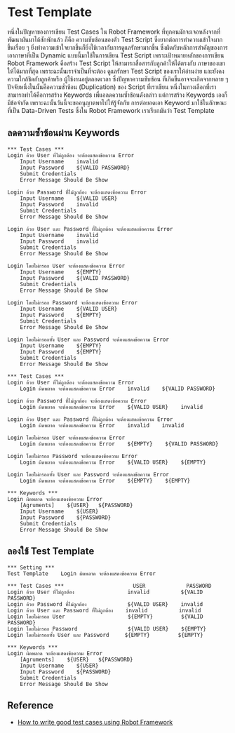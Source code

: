 # Test Template

หนึ่งในปัญหาของการเขียน Test Cases ใน Robot Framework ที่ทุกคนมักจะเจอหลังจากที่พัฒนามันมาได้สักพักแล้ว ก็คือ ความซับซ้อนของตัว Test Script ซึ่งยากต่อการทำความเข้าใจมากขึ้นเรื่อย ๆ ยิ่งทำความเข้าใจยากขึ้นก็ยิ่งใช้เวลากับการดูแลรักษามากขึ้น ซึ่งผิดกับหลักการสำคัญของการเอาภาษาที่เป็น Dynamic แบบนี้มาใช้ในการเขียน Test Script เพราะเป้าหมายหลักของการเขียน Robot Framework คือสร้าง Test Script ให้สามารถสื่อสารกับลูกค้าให้ได้ตรงกับ ภาษาของเขาให้ได้มากที่สุด เพราะฉะนั้นเราจำเป็นที่จะต้อง ดูแลรักษา Test Script ของเราให้อ่านง่าย และยังคงความใกล้ชิดกับลูกค้าหรือ ผู้ใช้งานอยู่ตลอดเวลา ซึ่งปัญหาความซับซ้อน ที่เกิดขึ้นอาจจะเกิดจากหลาย ๆ ปัจจัยหนึ่งในนั้นคือความซ้ำซ้อน (Duplication) ของ Script ที่เราเขียน หนึ่งในทางเลือกที่เราสามารถทำได้คือการสร้าง Keywords เพื่แอลดความซ้ำซ้อนดังกล่าว แต่การสร้าง Keywords เองก็มีข้อจำกัด เพราะฉะนั้นวันนี้จะขออนุญาตพาไปให้รู้จักกับ การต่อยอดเอา Keyword มาใช้ในลักษณะที่เป็น Data-Driven Tests ซึ่งใน Robot Framework เราเรียกมันว่า Test Template

## ลดความซ้ำซ้อนผ่าน Keywords

```robotframework
*** Test Cases ***
Login ด้วย User ที่ไม่ถูกต้อง จะต้องแสดงข้อความ Error
    Input Username    invalid
    Input Password    ${VALID PASSWORD}
    Submit Credentials
    Error Message Should Be Show

Login ด้วย Password ที่ไม่ถูกต้อง จะต้องแสดงข้อความ Error
    Input Username    ${VALID USER}
    Input Password    invalid
    Submit Credentials
    Error Message Should Be Show

Login ด้วย User และ Password ที่ไม่ถูกต้อง จะต้องแสดงข้อความ Error
    Input Username    invalid
    Input Password    invalid
    Submit Credentials
    Error Message Should Be Show

Login โดยไม่กรอก User จะต้องแสดงข้อความ Error
    Input Username    ${EMPTY}
    Input Password    ${VALID PASSWORD}
    Submit Credentials
    Error Message Should Be Show

Login โดยไม่กรอก Password จะต้องแสดงข้อความ Error
    Input Username    ${VALID USER}
    Input Password    ${EMPTY}
    Submit Credentials
    Error Message Should Be Show

Login โดยไม่กรอกทั้ง User และ Password จะต้องแสดงข้อความ Error
    Input Username    ${EMPTY}
    Input Password    ${EMPTY}
    Submit Credentials
    Error Message Should Be Show
```

```robotframework
*** Test Cases ***
Login ด้วย User ที่ไม่ถูกต้อง จะต้องแสดงข้อความ Error
    Login ผิดพลาด จะต้องแสดงข้อความ Error    invalid    ${VALID PASSWORD}

Login ด้วย Password ที่ไม่ถูกต้อง จะต้องแสดงข้อความ Error
    Login ผิดพลาด จะต้องแสดงข้อความ Error    ${VALID USER}    invalid

Login ด้วย User และ Password ที่ไม่ถูกต้อง จะต้องแสดงข้อความ Error
    Login ผิดพลาด จะต้องแสดงข้อความ Error    invalid    invalid

Login โดยไม่กรอก User จะต้องแสดงข้อความ Error
    Login ผิดพลาด จะต้องแสดงข้อความ Error    ${EMPTY}    ${VALID PASSWORD}

Login โดยไม่กรอก Password จะต้องแสดงข้อความ Error
    Login ผิดพลาด จะต้องแสดงข้อความ Error    ${VALID USER}    ${EMPTY}

Login โดยไม่กรอกทั้ง User และ Password จะต้องแสดงข้อความ Error
    Login ผิดพลาด จะต้องแสดงข้อความ Error    ${EMPTY}    ${EMPTY}

*** Keywords ***
Login ผิดพลาด จะต้องแสดงข้อความ Error
    [Agruments]    ${USER}   ${PASSWORD}
    Input Username    ${USER}
    Input Password    ${PASSWORD}
    Submit Credentials
    Error Message Should Be Show
```

## ลองใช้ Test Template

```robotframework
*** Setting ***
Test Template    Login ผิดพลาด จะต้องแสดงข้อความ Error

*** Test Cases ***                      USER             PASSWORD
Login ด้วย User ที่ไม่ถูกต้อง                 invalid          ${VALID PASSWORD}
Login ด้วย Password ที่ไม่ถูกต้อง             ${VALID USER}    invalid
Login ด้วย User และ Password ที่ไม่ถูกต้อง    invalid          invalid
Login โดยไม่กรอก User                    ${EMPTY}         ${VALID PASSWORD}
Login โดยไม่กรอก Password                ${VALID USER}    ${EMPTY}
Login โดยไม่กรอกทั้ง User และ Password     ${EMPTY}         ${EMPTY}
    
*** Keywords ***
Login ผิดพลาด จะต้องแสดงข้อความ Error
    [Agruments]    ${USER}   ${PASSWORD}
    Input Username    ${USER}
    Input Password    ${PASSWORD}
    Submit Credentials
    Error Message Should Be Show
```

## Reference

- [How to write good test cases using Robot Framework](https://github.com/robotframework/HowToWriteGoodTestCases/blob/master/HowToWriteGoodTestCases.rst)
